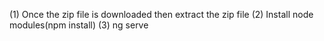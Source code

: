 (1) Once the zip file is downloaded then extract the zip file
(2) Install node modules(npm install)
(3) ng serve

